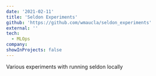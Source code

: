 ```yaml
---
date: '2021-02-11'
title: 'Seldon Experiments'
github: 'https://github.com/wmaucla/seldon_experiments'
external: ''
tech:
  - MLOps
company:
showInProjects: false
---
```


Various experiments with running seldon locally
